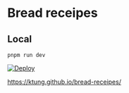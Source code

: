 # Bread receipes

## Local
```
pnpm run dev
```


[![Deploy](https://github.com/ktung/bread-receipes/actions/workflows/deploy.yml/badge.svg)](https://github.com/ktung/bread-receipes/actions/workflows/deploy.yml)

https://ktung.github.io/bread-receipes/
